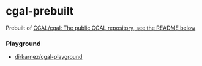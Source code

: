 cgal-prebuilt
=============
Prebuilt of [CGAL/cgal: The public CGAL repository, see the README below](https://github.com/CGAL/cgal)

### Playground
- [dirkarnez/cgal-playground](https://github.com/dirkarnez/cgal-playground)
